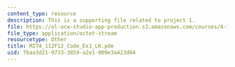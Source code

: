 ```yaml
---
content_type: resource
description: This is a supporting file related to project 1.
file: https://ol-ocw-studio-app-production.s3.amazonaws.com/courses/4-112-architecture-design-fundamentals-i-nano-machines-fall-2012/7baa3d2197333859a2e1009e3a423d84_MIT4_112F12_Code_Ex1_LK.pde
file_type: application/octet-stream
resourcetype: Other
title: MIT4_112F12_Code_Ex1_LK.pde
uid: 7baa3d21-9733-3859-a2e1-009e3a423d84
---
```

